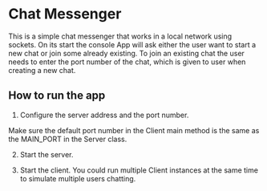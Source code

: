 # Chat Messenger

This is a simple chat messenger that works in a local network using sockets. On its start the console App will ask either the user want to start a new chat or join some already existing. To join an existing chat the user needs to enter the port number of the chat, which is given to user when creating a new chat.

## How to run the app
1. Configure the server address and the port number. 

Make sure the default port number in the Client main method is the same as the MAIN_PORT in the Server class.

2. Start the server.

3. Start the client.
You could run multiple Client instances at the same time to simulate multiple users chatting.
